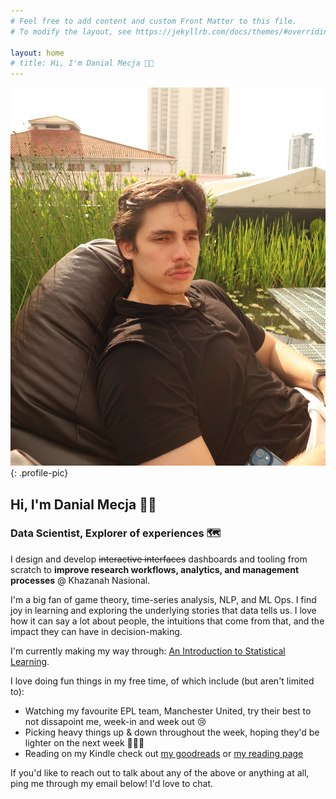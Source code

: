```yaml
---
# Feel free to add content and custom Front Matter to this file.
# To modify the layout, see https://jekyllrb.com/docs/themes/#overriding-theme-defaults

layout: home
# title: Hi, I'm Danial Mecja 👋🏻
---
```


![Profile Picture](/assets/thinking.JPEG){: .profile-pic} 
## Hi, I'm Danial Mecja 👋🏻
### Data Scientist, Explorer of experiences 🗺️

I design and develop ~~interactive interfaces~~ dashboards and tooling from scratch to **improve research workflows, analytics, and management processes** @ Khazanah Nasional.

I'm a big fan of game theory, time-series analysis, NLP, and ML Ops. I find joy in learning and exploring the underlying stories that data tells us. I love how it can say a lot about people, the intuitions that come from that, and the impact they can have in decision-making.

I'm currently making my way through: [An Introduction to Statistical Learning](https://www.statlearning.com/). 

I love doing fun things in my free time, of which include (but aren't limited to):
- Watching my favourite EPL team, Manchester United, try their best to not dissapoint me, week-in and week out 😢
- Picking heavy things up & down throughout the week, hoping they'd be lighter on the next week 🏋🏻‍♀️
- Reading on my Kindle check out [my goodreads](https://www.goodreads.com/user/show/167109101-danial-mecja) or [my reading page](/books)


If you'd like to reach out to talk about any of the above or anything at all, ping me through my email below! I'd love to chat.